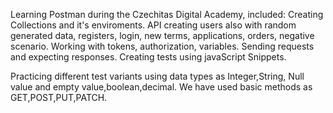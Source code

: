 Learning Postman during the Czechitas Digital Academy, included: Creating Collections and it's enviroments. API creating users also with random generated data, registers, login, new terms, applications, orders, negative scenario. Working with tokens, authorization, variables. Sending requests and expecting responses. Creating tests using javaScript Snippets.

Practicing different test variants using  data types as Integer,String, Null value and empty value,boolean,decimal. We have used basic methods as GET,POST,PUT,PATCH.
